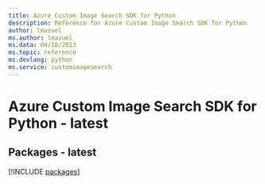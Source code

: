 ```yaml
---
title: Azure Custom Image Search SDK for Python
description: Reference for Azure Custom Image Search SDK for Python
author: lmazuel
ms.author: lmazuel
ms.data: 04/18/2023
ms.topic: reference
ms.devlang: python
ms.service: customimagesearch
---
```

# Azure Custom Image Search SDK for Python - latest
## Packages - latest
[!INCLUDE [packages](custom-image-search-index.md)]
